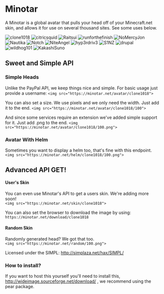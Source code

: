 # Minotar

A Minotar is a global avatar that pulls your head off of your Minecraft.net skin, and allows it for use on several thousand sites. See some uses below.

![clone1018](//minotar.net/avatar/clone1018/64)
![citricsquid](//minotar.net/avatar/citricsquid/64)
![Raitsui](//minotar.net/avatar/Raitsui/64)
![runforthefinish](//minotar.net/avatar/runforthefinish/64)
![NoMercyJon](//minotar.net/avatar/NoMercyJon/64)
![Nautika](//minotar.net/avatar/Nautika/64)
![Notch](//minotar.net/avatar/Notch/64)
![NiteAngel](//minotar.net/helm/NiteAngel/64)
![hyp3rdriv3](//minotar.net/helm/hyp3rdriv3/64)
![S1NZ](//minotar.net/helm/S1NZ/64)
![drupal](//minotar.net/helm/drupal/64)
![wildhog101](//minotar.net/helm/wildhog101/64)
![KakashiSuno](//minotar.net/helm/KakashiSuno/64)

## Sweet and Simple API

### Simple Heads
Unlike the PayPal API, we keep things nice and simple. For basic usage just provide a username:
`<img src="https://minotar.net/avatar/clone1018">`

You can also set a size. We use pixels and we only need the width. Just add it to the end. 
`<img src="https://minotar.net/avatar/clone1018/100">`

And since some services require an extension we've added simple support for it. Just add .png to the end. 
`<img src="https://minotar.net/avatar/clone1018/100.png">`

### Avatar With Helm
Sometimes you want to display a helm too, that's fine with this endpoint.    
`<img src="https://minotar.net/helm/clone1018/100.png">`


## Advanced API GET!

#### User's Skin
You can even use Minotar's API to get a users skin. We're adding more soon!  
`<img src="https://minotar.net/skin/clone1018">`

You can also set the browser to download the image by using:  
`https://minotar.net/download/clone1018`

#### Random Skin
Randomly generated head? We got that too.  
`<img src="https://minotar.net/random/100.png">`


Licensed under the SIMPL: http://simplaza.net/hax/SIMPL/

### How to install?
If you want to host this yourself you'll need to install this, http://wideimage.sourceforge.net/download/ , we recommend using the pear package.